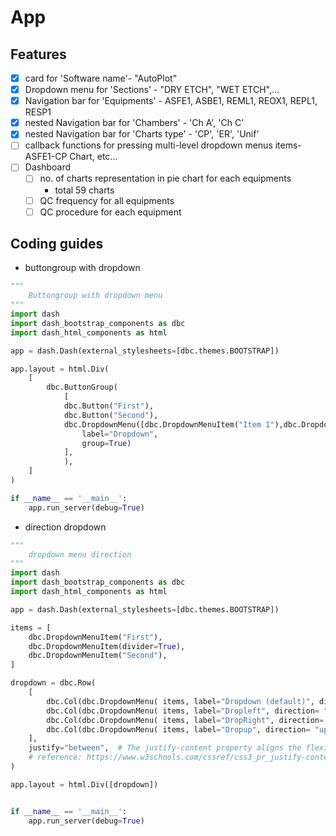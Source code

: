 # App

## Features
* [x] card for 'Software name'- "AutoPlot"
* [x] Dropdown menu for 'Sections' - "DRY ETCH", "WET ETCH",...
* [x] Navigation bar for 'Equipments' - ASFE1, ASBE1, REML1, REOX1, REPL1, RESP1
* [x] nested Navigation bar for 'Chambers' - 'Ch A', 'Ch C'
* [x] nested Navigation bar for 'Charts type' - 'CP', 'ER', 'Unif'
* [ ] callback functions for pressing multi-level dropdown menus items-  ASFE1-CP Chart, etc...
* [ ] Dashboard
    - [ ] no. of charts representation in pie chart for each equipments
        - total 59 charts
    - [ ] QC frequency for all equipments
    - [ ] QC procedure for each equipment

## Coding guides
* buttongroup with dropdown
```py
"""
    Buttongroup with dropdown menu
"""
import dash
import dash_bootstrap_components as dbc
import dash_html_components as html

app = dash.Dash(external_stylesheets=[dbc.themes.BOOTSTRAP])

app.layout = html.Div(
    [
        dbc.ButtonGroup(
            [
            dbc.Button("First"), 
            dbc.Button("Second"), 
            dbc.DropdownMenu([dbc.DropdownMenuItem("Item 1"),dbc.DropdownMenuItem("Item 2")],
                label="Dropdown",
                group=True)
            ],
            ),
    ]
)

if __name__ == '__main__':
    app.run_server(debug=True)
```

* direction dropdown
```py
"""
    dropdown menu direction
"""
import dash
import dash_bootstrap_components as dbc
import dash_html_components as html

app = dash.Dash(external_stylesheets=[dbc.themes.BOOTSTRAP])

items = [
    dbc.DropdownMenuItem("First"),
    dbc.DropdownMenuItem(divider=True),
    dbc.DropdownMenuItem("Second"),
]

dropdown = dbc.Row(
    [
        dbc.Col(dbc.DropdownMenu( items, label="Dropdown (default)", direction= "down", className="mb-3" ), width="auto"),
        dbc.Col(dbc.DropdownMenu( items, label="Dropleft", direction= "left", className="mb-3" ), width="auto"),
        dbc.Col(dbc.DropdownMenu( items, label="DropRight", direction= "right", className="mb-3" ), width="auto"),
        dbc.Col(dbc.DropdownMenu( items, label="Dropup", direction= "up", className="mb-3" ), width="auto"),
    ],
    justify="between",	# The justify-content property aligns the flexible container's items when the items do not use all available space on the main-axis (horizontally). params like flex-start|flex-end|center|space-between|space-around|space-evenly|initial|inherit;
    # reference: https://www.w3schools.com/cssref/css3_pr_justify-content.asp
)

app.layout = html.Div([dropdown])


if __name__ == '__main__':
    app.run_server(debug=True)
```

